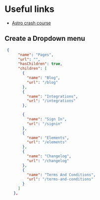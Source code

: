 # Useful links

- [Astro crash course](https://youtu.be/NniT0vKyn-E)

## Create a Dropdown menu

```json
 {
      "name": "Pages",
      "url": "",
      "hasChildren": true,
      "children": [
        {
          "name": "Blog",
          "url": "/blog"
        },
        {
          "name": "Integrations",
          "url": "/integrations"
        },

        {
          "name": "Sign In",
          "url": "/signin"
        },
        {
          "name": "Elements",
          "url": "/elements"
        },
        {
          "name": "Changelog",
          "url": "/changelog"
        },
        {
          "name": "Terms And Conditions",
          "url": "/terms-and-conditions"
        }
      ]
    },
```
